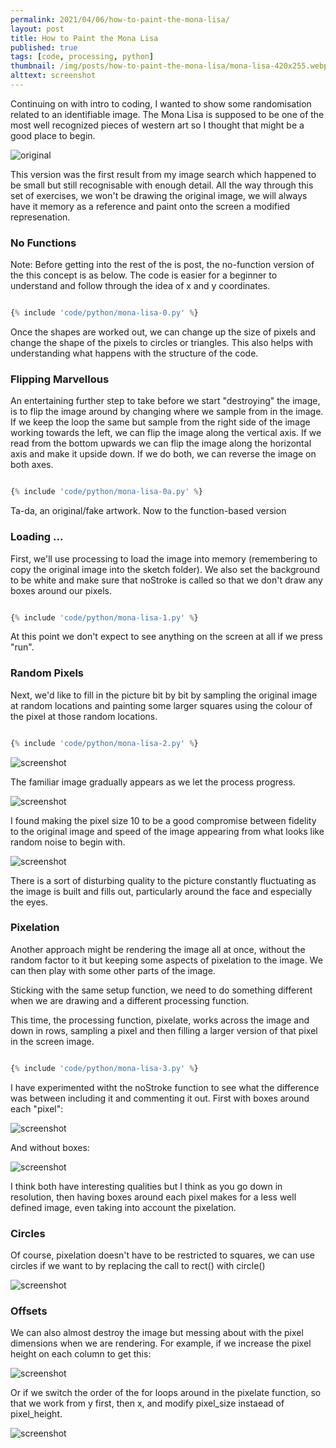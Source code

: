 ```yaml
---
permalink: 2021/04/06/how-to-paint-the-mona-lisa/
layout: post
title: How to Paint the Mona Lisa
published: true
tags: [code, processing, python]
thumbnail: /img/posts/how-to-paint-the-mona-lisa/mona-lisa-420x255.webp
alttext: screenshot
---
```


Continuing on with intro to coding, I wanted to show some randomisation related to an identifiable image. The Mona Lisa is supposed to be one of the most well 
recognized pieces of western art so I thought that might be a good place to begin. 

![original](/img/posts/how-to-paint-the-mona-lisa/mona-lisa.webp)

This version was the first result from my image search which happened to be small but still recognisable with enough detail. All the way through this set of exercises, 
we won't be drawing the original image, we will always have it memory as a reference and paint onto the screen a modified represenation. 

### No Functions

Note: Before getting into the rest of the is post, the no-function version of the this concept is as below. The code is easier for a beginner to understand and follow through the idea of x and y coordinates.

```python

{% include 'code/python/mona-lisa-0.py' %}

```

Once the shapes are worked out, we can change up the size of pixels and change the shape of the pixels to circles or triangles. This also helps with understanding what happens with the structure of the code.


### Flipping Marvellous

An entertaining further step to take before we start "destroying" the image, is to flip the image around by changing where we sample from in the image. If we keep the loop the same but sample from the right side of the image working towards the left, we can flip the image along the vertical axis. 
If we read from the bottom upwards we can flip the image along the horizontal axis and make it upside down. If we do both, we can reverse the image on both axes. 

```python

{% include 'code/python/mona-lisa-0a.py' %}

```

Ta-da, an original/fake artwork. Now to the function-based version


### Loading ... 

First, we'll use processing to load the image into memory (remembering to copy the original image into the sketch folder). We also set the background to be white and make sure 
that noStroke is called so that we don't draw any boxes around our pixels. 


```python

{% include 'code/python/mona-lisa-1.py' %}

```

At this point we don't expect to see anything on the screen at all if we press "run".


### Random Pixels

Next, we'd like to fill in the picture bit by bit by sampling the original image at random locations and 
painting some larger squares using the colour of the pixel at those random locations.

```python

{% include 'code/python/mona-lisa-2.py' %}

```

![screenshot](/img/posts/how-to-paint-the-mona-lisa/art-1.webp)


The familiar image gradually appears as we let the process progress. 

![screenshot](/img/posts/how-to-paint-the-mona-lisa/art-2.webp)

I found making the pixel size 10 to be a good compromise between fidelity to the 
original image and speed of the image appearing from what looks like random noise to begin with. 

![screenshot](/img/posts/how-to-paint-the-mona-lisa/art-3.webp)

There is a sort of disturbing quality to the picture constantly fluctuating as the image is built and fills out, 
particularly around the face and especially the eyes.


### Pixelation

Another approach might be rendering the image all at once, without the random factor to it but keeping some aspects of pixelation to the image.
We can then play with some other parts of the image. 

Sticking with the same setup function, we need to do something different when we are drawing and a different processing function. 

This time, the processing function, pixelate, works across the image and down in rows, sampling a pixel and then filling a larger version of that pixel 
in the screen image. 

```python

{% include 'code/python/mona-lisa-3.py' %}

```

I have experimented witht the noStroke function to see what the difference was between including it and commenting it out. First with boxes around each "pixel":

![screenshot](/img/posts/how-to-paint-the-mona-lisa/art-4.webp)

And without boxes:

![screenshot](/img/posts/how-to-paint-the-mona-lisa/art-5.webp)

I think both have interesting qualities but I think as you go down in resolution, then having boxes around each pixel makes for a less well defined image, even taking into 
account the pixelation.


### Circles

Of course, pixelation doesn't have to be restricted to squares, we can use circles if we want to by replacing the call to rect() with circle()

![screenshot](/img/posts/how-to-paint-the-mona-lisa/art-6.webp)


### Offsets

We can also almost destroy the image but messing about with the pixel dimensions when we are rendering. For example, if we increase the pixel height on each column to get this:

![screenshot](/img/posts/how-to-paint-the-mona-lisa/art-7.webp)

Or if we switch the order of the for loops around in the pixelate function, so that we work from y first, then x, and modify pixel_size instaead of pixel_height.

![screenshot](/img/posts/how-to-paint-the-mona-lisa/art-8.webp)
